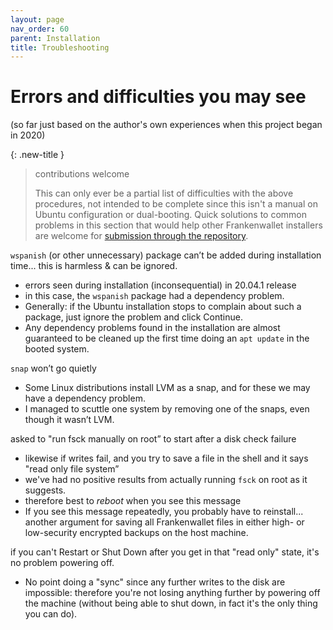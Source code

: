 ```yaml
---
layout: page
nav_order: 60
parent: Installation
title: Troubleshooting
---
```

# Errors and difficulties you may see

(so far just based on the author's own experiences when this project began in 2020)

{: .new-title }
> contributions welcome
>
> This can only ever be a partial list of difficulties with the above procedures, not intended to be complete since this isn't a manual on Ubuntu configuration or dual-booting.  Quick solutions to common problems in this section that would help other Frankenwallet installers are welcome for [submission through the repository](https://github.com/rphair/frankenwallet).

`wspanish` (or other unnecessary) package can’t be added during installation time... this is harmless & can be ignored.

- errors seen during installation (inconsequential) in 20.04.1 release
- in this case, the `wspanish` package had a dependency problem.
- Generally: if the Ubuntu installation stops to complain about such a package, just ignore the problem and click Continue.
- Any dependency problems found in the installation are almost guaranteed to be cleaned up the first time doing an `apt update` in the booted system.

`snap` won’t go quietly

- Some Linux distributions install LVM as a snap, and for these we may have a dependency problem.
- I managed to scuttle one system by removing one of the snaps, even though it wasn’t LVM.

asked to "run fsck manually on root” to start after a disk check failure

- likewise if writes fail, and you try to save a file in the shell and it says "read only file system”
- we've had no positive results from actually running `fsck` on root as it suggests.
- therefore best to *reboot* when you see this message
- If you see this message repeatedly, you probably have to reinstall... another argument for saving all Frankenwallet files in either high- or low-security encrypted backups on the host machine.

if you can't Restart or Shut Down after you get in that "read only" state, it's no problem powering off.

- No point doing a "sync" since any further writes to the disk are impossible: therefore you're not losing anything further by powering off the machine (without being able to shut down, in fact it's the only thing you can do).
